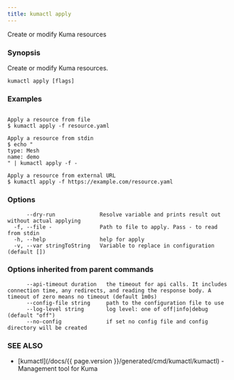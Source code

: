 ```yaml
---
title: kumactl apply
---
```


Create or modify Kuma resources

### Synopsis

Create or modify Kuma resources.

```
kumactl apply [flags]
```

### Examples

```

Apply a resource from file
$ kumactl apply -f resource.yaml

Apply a resource from stdin
$ echo "
type: Mesh
name: demo
" | kumactl apply -f -

Apply a resource from external URL
$ kumactl apply -f https://example.com/resource.yaml

```

### Options

```
      --dry-run              Resolve variable and prints result out without actual applying
  -f, --file -               Path to file to apply. Pass - to read from stdin
  -h, --help                 help for apply
  -v, --var stringToString   Variable to replace in configuration (default [])
```

### Options inherited from parent commands

```
      --api-timeout duration   the timeout for api calls. It includes connection time, any redirects, and reading the response body. A timeout of zero means no timeout (default 1m0s)
      --config-file string     path to the configuration file to use
      --log-level string       log level: one of off|info|debug (default "off")
      --no-config              if set no config file and config directory will be created
```

### SEE ALSO

* [kumactl](/docs/{{ page.version }}/generated/cmd/kumactl/kumactl)	 - Management tool for Kuma

